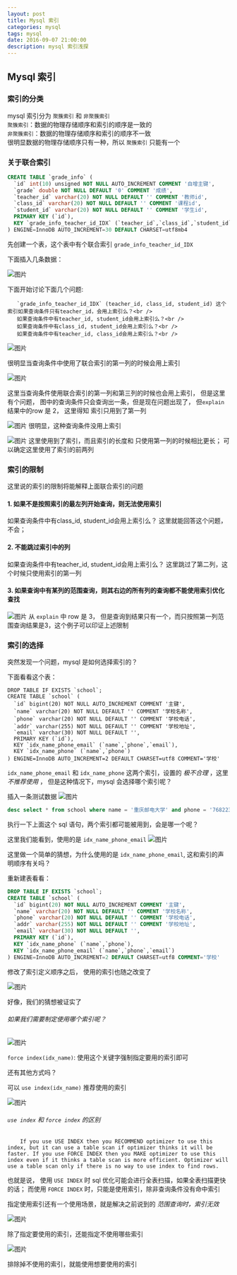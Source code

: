 ```yaml
---
layout: post
title: Mysql 索引
categories: mysql
tags: mysql
date: 2016-09-07 21:00:00
description: mysql 索引浅探
---
```


## Mysql 索引

### 索引的分类

mysql 索引分为 `聚簇索引` 和 `非聚簇索引`<br/>
`聚簇索引`：数据的物理存储顺序和索引的顺序是一致的<br />
`非聚簇索引`：数据的物理存储顺序和索引的顺序不一致<br />
很明显数据的物理存储顺序只有一种，所以 `聚簇索引` 只能有一个

### 关于联合索引

```sql
CREATE TABLE `grade_info` (
  `id` int(10) unsigned NOT NULL AUTO_INCREMENT COMMENT '自增主键',
  `grade` double NOT NULL DEFAULT '0' COMMENT '成绩',
  `teacher_id` varchar(20) NOT NULL DEFAULT '' COMMENT '教师id',
  `class_id` varchar(20) NOT NULL DEFAULT '' COMMENT '课程id',
  `student_id` varchar(20) NOT NULL DEFAULT '' COMMENT '学生id',
  PRIMARY KEY (`id`),
  KEY `grade_info_teacher_id_IDX` (`teacher_id`,`class_id`,`student_id`)
) ENGINE=InnoDB AUTO_INCREMENT=30 DEFAULT CHARSET=utf8mb4
```
先创建一个表，这个表中有个联合索引 `grade_info_teacher_id_IDX`

下面插入几条数据：

![图片](/assets/picture/multiindex.png "grade_info 中的数据")

下面开始讨论下面几个问题:

       `grade_info_teacher_id_IDX` (teacher_id, class_id, student_id) 这个索引如果查询条件只有teacher_id，会用上索引么？<br />
       如果查询条件中有teacher_id, student_id会用上索引么？<br />
       如果查询条件中有class_id, student_id会用上索引么？<br />
       如果查询条件中有teacher_id, class_id会用上索引么？<br />


![图片](/assets/picture/mysql_index_a.png "使用索引第一列的情况")

很明显当查询条件中使用了联合索引的第一列的时候会用上索引

![图片](/assets/picture/mysql_index_a_c.png "使用索引第一列和第三列的情况")

这里当查询条件使用联合索引的第一列和第三列的时候也会用上索引，
但是这里有个问题， 图中的查询条件只会查询出一条，但是现在问题出现了， 但`explain` 结果中的row 是 2， 这里得知 索引只用到了第一列

![图片](/assets/picture/mysql_index_b_c.png "使用索引第二列、第三列的情况")
很明显，这种查询条件没用上索引

![图片](/assets/picture/mysql_index_a_c.png "使用索引第一列、第二列的情况")
这里使用到了索引，而且索引的长度和 只使用第一列的时候相比更长； 可以确定这里使用了索引的前两列

### 索引的限制
这里说的索引的限制将能解释上面联合索引的问题

#### 1. 如果不是按照索引的最左列开始查询，则无法使用索引
如果查询条件中有class_id, student_id会用上索引么？
这里就能回答这个问题，不会；

#### 2. 不能跳过索引中的列
如果查询条件中有teacher_id, student_id会用上索引么？
这里跳过了第二列，这个时候只使用索引的第一列

#### 3. 如果查询中有某列的范围查询，则其右边的所有列的查询都不能使用索引优化查找
![图片](/assets/picture/mysql_index_a_b_c_range.png "索引全覆盖，但最左列是范围查询")
从 `explain` 中 row 是 3， 但是查询到结果只有一个，而只按照第一列范围查询结果是3，这个例子可以印证上述限制

### 索引的选择
突然发现一个问题，mysql 是如何选择索引的？

下面看看这个表：

```mysql
DROP TABLE IF EXISTS `school`;
CREATE TABLE `school` (
  `id` bigint(20) NOT NULL AUTO_INCREMENT COMMENT '主键',
  `name` varchar(20) NOT NULL DEFAULT '' COMMENT '学校名称',
  `phone` varchar(20) NOT NULL DEFAULT '' COMMENT '学校电话',
  `addr` varchar(255) NOT NULL DEFAULT '' COMMENT '学校地址',
  `email` varchar(30) NOT NULL DEFAULT '',
  PRIMARY KEY (`id`),
  KEY `idx_name_phone_email` (`name`,`phone`,`email`),
  KEY `idx_name_phone` (`name`,`phone`)
) ENGINE=InnoDB AUTO_INCREMENT=2 DEFAULT CHARSET=utf8 COMMENT='学校'
```

`idx_name_phone_email` 和 `idx_name_phone` 这两个索引，设置的 *极不合理* ，这里 *不推荐使用* ， 但是这种情况下，mysql 会选择哪个索引呢？

插入一条测试数据
![图片](/assets/picture/school_long_idx.png "")

```sql
desc select * from school where name = '重庆邮电大学' and phone = '76822313'\G
```
执行一下上面这个 sql 语句，两个索引都可能被用到，会是哪一个呢？

这里我们能看到，使用的是 `idx_name_phone_email`
![图片](/assets/picture/school_long_idx2.png "使用索引 `idx_name_phone_email`")

这里做一个简单的猜想，为什么使用的是 `idx_name_phone_email`, 这和索引的声明顺序有关吗？

重新建表看看：

```sql
DROP TABLE IF EXISTS `school`;
CREATE TABLE `school` (
  `id` bigint(20) NOT NULL AUTO_INCREMENT COMMENT '主键',
  `name` varchar(20) NOT NULL DEFAULT '' COMMENT '学校名称',
  `phone` varchar(20) NOT NULL DEFAULT '' COMMENT '学校电话',
  `addr` varchar(255) NOT NULL DEFAULT '' COMMENT '学校地址',
  `email` varchar(30) NOT NULL DEFAULT '',
  PRIMARY KEY (`id`),
  KEY `idx_name_phone` (`name`,`phone`),
  KEY `idx_name_phone_email` (`name`,`phone`,`email`)
) ENGINE=InnoDB AUTO_INCREMENT=2 DEFAULT CHARSET=utf8 COMMENT='学校'
```

修改了索引定义顺序之后， 使用的索引也随之改变了

![图片](/assets/picture/school_short_idx.png "使用索引 `idx_name_phone`")

好像，我们的猜想被证实了

###### 如果我们需要制定使用哪个索引呢？

![图片](/assets/picture/school_short_idx.png "使用 force index")

`force index(idx_name)`: 使用这个关键字强制指定要用的索引即可

还有其他方式吗？

可以 `use index(idx_name)` 推荐使用的索引

![图片](/assets/picture/school_use_idx.png "使用 use index")

###### `use index` 和 `force index` 的区别

        If you use USE INDEX then you RECOMMEND optimizer to use this index, but it can use a table scan if optimizer thinks it will be faster. If you use FORCE INDEX then you MAKE optimizer to use this index even if it thinks a table scan is more efficient. Optimizer will use a table scan only if there is no way to use index to find rows.


也就是说， 使用 `USE INDEX` 时 sql 优化可能会进行全表扫描，如果全表扫描更快的话； 而使用 `FORCE INDEX` 时，只能是使用索引，除非查询条件没有命中索引

指定使用索引还有一个使用场景，就是解决之前说到的 *范围查询时，索引无效*

![图片](/assets/picture/school_force_idx_range_query.png "范围查询时强制使用索引")

除了指定要使用的索引，还能指定不使用哪些索引

![图片](/assets/picture/school_ignore_idx.png "使用 ignore index")

排除掉不使用的索引，就能使用想要使用的索引
